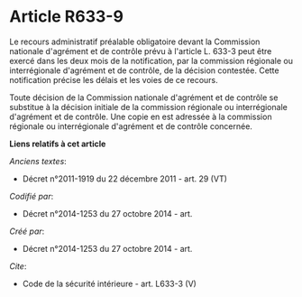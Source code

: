 # Article R633-9

Le recours administratif préalable obligatoire devant la Commission nationale d'agrément et de contrôle prévu à l'article L.
633-3 peut être exercé dans les deux mois de la notification, par la commission régionale ou interrégionale d'agrément et de
contrôle, de la décision contestée. Cette notification précise les délais et les voies de ce recours. 

Toute décision de la Commission nationale d'agrément et de contrôle se substitue à la décision initiale de la commission
régionale ou interrégionale d'agrément et de contrôle. Une copie en est adressée à la commission régionale ou interrégionale
d'agrément et de contrôle concernée.

**Liens relatifs à cet article**

_Anciens textes_:

  - Décret n°2011-1919 du 22 décembre 2011 - art. 29 (VT)

_Codifié par_:

  - Décret n°2014-1253 du 27 octobre 2014 - art.

_Créé par_:

  - Décret n°2014-1253 du 27 octobre 2014 - art.

_Cite_:

  - Code de la sécurité intérieure - art. L633-3 (V)
